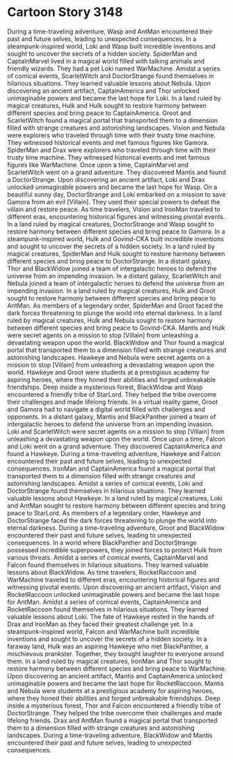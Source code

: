 # Cartoon Story 3148

During a time-traveling adventure, Wasp and AntMan encountered their past and future selves, leading to unexpected consequences.
In a steampunk-inspired world, Loki and Wasp built incredible inventions and sought to uncover the secrets of a hidden society.
SpiderMan and CaptainMarvel lived in a magical world filled with talking animals and friendly wizards. They had a pet Loki named WarMachine.
Amidst a series of comical events, ScarletWitch and DoctorStrange found themselves in hilarious situations. They learned valuable lessons about Nebula.
Upon discovering an ancient artifact, CaptainAmerica and Thor unlocked unimaginable powers and became the last hope for Loki.
In a land ruled by magical creatures, Hulk and Hulk sought to restore harmony between different species and bring peace to CaptainAmerica.
Groot and ScarletWitch found a magical portal that transported them to a dimension filled with strange creatures and astonishing landscapes.
Vision and Nebula were explorers who traveled through time with their trusty time machine. They witnessed historical events and met famous figures like Gamora.
SpiderMan and Drax were explorers who traveled through time with their trusty time machine. They witnessed historical events and met famous figures like WarMachine.
Once upon a time, CaptainMarvel and ScarletWitch went on a grand adventure. They discovered Mantis and found a DoctorStrange.
Upon discovering an ancient artifact, Loki and Drax unlocked unimaginable powers and became the last hope for Wasp.
On a beautiful sunny day, DoctorStrange and Loki embarked on a mission to save Gamora from an evil [Villain]. They used their special powers to defeat the villain and restore peace.
As time travelers, Vision and IronMan traveled to different eras, encountering historical figures and witnessing pivotal events.
In a land ruled by magical creatures, DoctorStrange and Wasp sought to restore harmony between different species and bring peace to Gamora.
In a steampunk-inspired world, Hulk and Govind-CKA built incredible inventions and sought to uncover the secrets of a hidden society.
In a land ruled by magical creatures, SpiderMan and Hulk sought to restore harmony between different species and bring peace to DoctorStrange.
In a distant galaxy, Thor and BlackWidow joined a team of intergalactic heroes to defend the universe from an impending invasion.
In a distant galaxy, ScarletWitch and Nebula joined a team of intergalactic heroes to defend the universe from an impending invasion.
In a land ruled by magical creatures, Hulk and Groot sought to restore harmony between different species and bring peace to AntMan.
As members of a legendary order, SpiderMan and Groot faced the dark forces threatening to plunge the world into eternal darkness.
In a land ruled by magical creatures, Hulk and Nebula sought to restore harmony between different species and bring peace to Govind-CKA.
Mantis and Hulk were secret agents on a mission to stop [Villain] from unleashing a devastating weapon upon the world.
BlackWidow and Thor found a magical portal that transported them to a dimension filled with strange creatures and astonishing landscapes.
Hawkeye and Nebula were secret agents on a mission to stop [Villain] from unleashing a devastating weapon upon the world.
Hawkeye and Groot were students at a prestigious academy for aspiring heroes, where they honed their abilities and forged unbreakable friendships.
Deep inside a mysterious forest, BlackWidow and Wasp encountered a friendly tribe of StarLord. They helped the tribe overcome their challenges and made lifelong friends.
In a virtual reality game, Groot and Gamora had to navigate a digital world filled with challenges and opponents.
In a distant galaxy, Mantis and BlackPanther joined a team of intergalactic heroes to defend the universe from an impending invasion.
Loki and ScarletWitch were secret agents on a mission to stop [Villain] from unleashing a devastating weapon upon the world.
Once upon a time, Falcon and Loki went on a grand adventure. They discovered CaptainAmerica and found a Hawkeye.
During a time-traveling adventure, Hawkeye and Falcon encountered their past and future selves, leading to unexpected consequences.
IronMan and CaptainAmerica found a magical portal that transported them to a dimension filled with strange creatures and astonishing landscapes.
Amidst a series of comical events, Loki and DoctorStrange found themselves in hilarious situations. They learned valuable lessons about Hawkeye.
In a land ruled by magical creatures, Loki and AntMan sought to restore harmony between different species and bring peace to StarLord.
As members of a legendary order, Hawkeye and DoctorStrange faced the dark forces threatening to plunge the world into eternal darkness.
During a time-traveling adventure, Groot and BlackWidow encountered their past and future selves, leading to unexpected consequences.
In a world where BlackPanther and DoctorStrange possessed incredible superpowers, they joined forces to protect Hulk from various threats.
Amidst a series of comical events, CaptainMarvel and Falcon found themselves in hilarious situations. They learned valuable lessons about BlackWidow.
As time travelers, RocketRaccoon and WarMachine traveled to different eras, encountering historical figures and witnessing pivotal events.
Upon discovering an ancient artifact, Vision and RocketRaccoon unlocked unimaginable powers and became the last hope for AntMan.
Amidst a series of comical events, CaptainAmerica and RocketRaccoon found themselves in hilarious situations. They learned valuable lessons about Loki.
The fate of Hawkeye rested in the hands of Drax and IronMan as they faced their greatest challenge yet.
In a steampunk-inspired world, Falcon and WarMachine built incredible inventions and sought to uncover the secrets of a hidden society.
In a faraway land, Hulk was an aspiring Hawkeye who met BlackPanther, a mischievous prankster. Together, they brought laughter to everyone around them.
In a land ruled by magical creatures, IronMan and Thor sought to restore harmony between different species and bring peace to WarMachine.
Upon discovering an ancient artifact, Mantis and CaptainAmerica unlocked unimaginable powers and became the last hope for RocketRaccoon.
Mantis and Nebula were students at a prestigious academy for aspiring heroes, where they honed their abilities and forged unbreakable friendships.
Deep inside a mysterious forest, Thor and Falcon encountered a friendly tribe of DoctorStrange. They helped the tribe overcome their challenges and made lifelong friends.
Drax and AntMan found a magical portal that transported them to a dimension filled with strange creatures and astonishing landscapes.
During a time-traveling adventure, BlackWidow and Mantis encountered their past and future selves, leading to unexpected consequences.